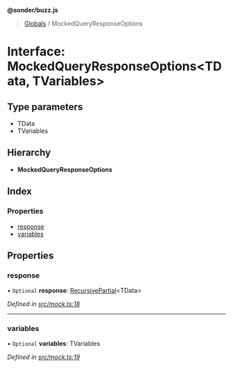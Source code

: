 **@sonder/buzz.js**

> [Globals](../README.md) / MockedQueryResponseOptions

# Interface: MockedQueryResponseOptions\<**TData, TVariables**>

## Type parameters

- TData
- TVariables

## Hierarchy

- **MockedQueryResponseOptions**

## Index

### Properties

- [response](mockedqueryresponseoptions.md#response)
- [variables](mockedqueryresponseoptions.md#variables)

## Properties

### response

• `Optional` **response**: [RecursivePartial](../README.md#recursivepartial)\<TData>

_Defined in [src/mock.ts:18](https://github.com/flatbook/buzz.js/blob/b0289d3/src/mock.ts#L18)_

---

### variables

• `Optional` **variables**: TVariables

_Defined in [src/mock.ts:19](https://github.com/flatbook/buzz.js/blob/b0289d3/src/mock.ts#L19)_
